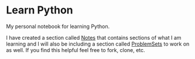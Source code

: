 # Learn Python

My personal notebook for learning Python.

I have created a section called [Notes]('./Notes') that contains sections of what I am learning and I will also be including a section called [ProblemSets]('./ProblemSets') to work on as well. If you find this helpful feel free to fork, clone, etc.
